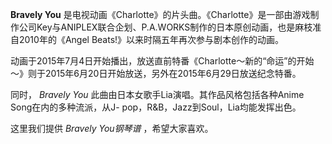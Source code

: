 

**Bravely You**
是电视动画《Charlotte》的片头曲。《Charlotte》是一部由游戏制作公司Key与ANIPLEX联合企划、P.A.WORKS制作的日本原创动画，也是麻枝准自2010年的《Angel
Beats!》以来时隔五年再次参与剧本创作的动画。

动画于2015年7月4日开始播出，放送直前特番《Charlotte～新的“命运”的开始～》则于2015年6月20日开始放送，另外在2015年6月29日放送纪念特番。

同时， _Bravely You_ 此曲由日本女歌手Lia演唱。其作品风格包括各种Anime Song在内的多种流派，从J-
pop，R&B，Jazz到Soul，Lia均能发挥出色。

这里我们提供 _Bravely You钢琴谱_ ，希望大家喜欢。

